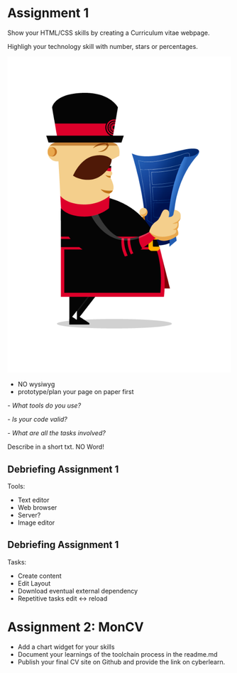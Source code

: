 # Assignment 1

Show your HTML/CSS skills by creating a Curriculum vitae webpage.

Highligh your technology skill with number, stars or percentages.

![](images/yeoman-plan.png)
<!-- .element: class="w-30 float-right" style="transform: scaleX(-1);" -->

- NO wysiwyg
- prototype/plan your page on paper first


*- What tools do you use?*

*- Is your code valid?*

*- What are all the tasks involved?*

Describe in a short txt. NO Word!


## Debriefing Assignment 1

Tools:

* Text editor
* Web browser
* Server?
* Image editor



## Debriefing Assignment 1

Tasks:

* Create content
* Edit Layout
* Download eventual external dependency
* Repetitive tasks edit <-> reload




# Assignment 2: MonCV

- Add a chart widget for your skills
- Document your learnings of the toolchain process in the readme.md
- Publish your final CV site on Github and provide the link on cyberlearn.